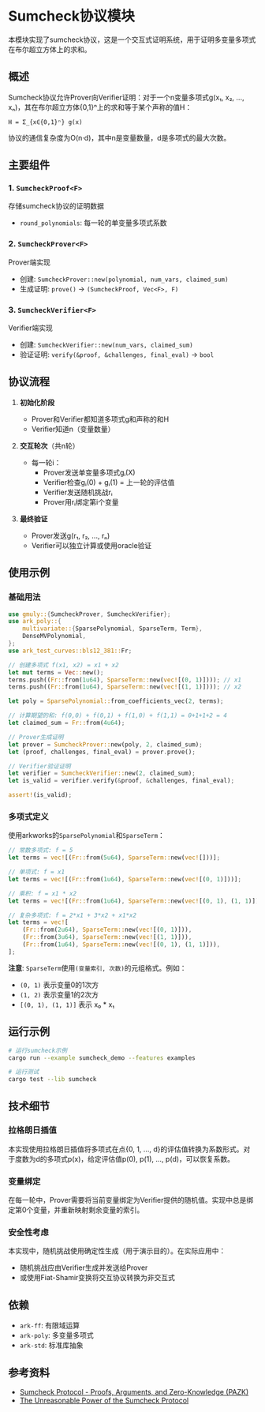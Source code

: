 # Sumcheck协议模块

本模块实现了sumcheck协议，这是一个交互式证明系统，用于证明多变量多项式在布尔超立方体上的求和。

## 概述

Sumcheck协议允许Prover向Verifier证明：对于一个n变量多项式g(x₁, x₂, ..., xₙ)，其在布尔超立方体{0,1}ⁿ上的求和等于某个声称的值H：

```
H = Σ_{x∈{0,1}ⁿ} g(x)
```

协议的通信复杂度为O(n·d)，其中n是变量数量，d是多项式的最大次数。

## 主要组件

### 1. `SumcheckProof<F>`
存储sumcheck协议的证明数据
- `round_polynomials`: 每一轮的单变量多项式系数

### 2. `SumcheckProver<F>`
Prover端实现
- 创建: `SumcheckProver::new(polynomial, num_vars, claimed_sum)`
- 生成证明: `prove()` → `(SumcheckProof, Vec<F>, F)`

### 3. `SumcheckVerifier<F>`
Verifier端实现
- 创建: `SumcheckVerifier::new(num_vars, claimed_sum)`
- 验证证明: `verify(&proof, &challenges, final_eval)` → `bool`

## 协议流程

1. **初始化阶段**
   - Prover和Verifier都知道多项式g和声称的和H
   - Verifier知道n（变量数量）

2. **交互轮次**（共n轮）
   - 每一轮i：
     - Prover发送单变量多项式gᵢ(X)
     - Verifier检查gᵢ(0) + gᵢ(1) = 上一轮的评估值
     - Verifier发送随机挑战rᵢ
     - Prover用rᵢ绑定第i个变量

3. **最终验证**
   - Prover发送g(r₁, r₂, ..., rₙ)
   - Verifier可以独立计算或使用oracle验证

## 使用示例

### 基础用法

```rust
use gmuly::{SumcheckProver, SumcheckVerifier};
use ark_poly::{
    multivariate::{SparsePolynomial, SparseTerm, Term},
    DenseMVPolynomial,
};
use ark_test_curves::bls12_381::Fr;

// 创建多项式 f(x1, x2) = x1 + x2
let mut terms = Vec::new();
terms.push((Fr::from(1u64), SparseTerm::new(vec![(0, 1)]))); // x1
terms.push((Fr::from(1u64), SparseTerm::new(vec![(1, 1)]))); // x2

let poly = SparsePolynomial::from_coefficients_vec(2, terms);

// 计算期望的和: f(0,0) + f(0,1) + f(1,0) + f(1,1) = 0+1+1+2 = 4
let claimed_sum = Fr::from(4u64);

// Prover生成证明
let prover = SumcheckProver::new(poly, 2, claimed_sum);
let (proof, challenges, final_eval) = prover.prove();

// Verifier验证证明
let verifier = SumcheckVerifier::new(2, claimed_sum);
let is_valid = verifier.verify(&proof, &challenges, final_eval);

assert!(is_valid);
```

### 多项式定义

使用arkworks的`SparsePolynomial`和`SparseTerm`：

```rust
// 常数多项式: f = 5
let terms = vec![(Fr::from(5u64), SparseTerm::new(vec![]))];

// 单项式: f = x1
let terms = vec![(Fr::from(1u64), SparseTerm::new(vec![(0, 1)]))];

// 乘积: f = x1 * x2
let terms = vec![(Fr::from(1u64), SparseTerm::new(vec![(0, 1), (1, 1)]))];

// 复杂多项式: f = 2*x1 + 3*x2 + x1*x2
let terms = vec![
    (Fr::from(2u64), SparseTerm::new(vec![(0, 1)])),
    (Fr::from(3u64), SparseTerm::new(vec![(1, 1)])),
    (Fr::from(1u64), SparseTerm::new(vec![(0, 1), (1, 1)])),
];
```

**注意**: `SparseTerm`使用`(变量索引, 次数)`的元组格式。例如：
- `(0, 1)` 表示变量0的1次方
- `(1, 2)` 表示变量1的2次方
- `[(0, 1), (1, 1)]` 表示 x₀ * x₁

## 运行示例

```bash
# 运行sumcheck示例
cargo run --example sumcheck_demo --features examples

# 运行测试
cargo test --lib sumcheck
```

## 技术细节

### 拉格朗日插值

本实现使用拉格朗日插值将多项式在点{0, 1, ..., d}的评估值转换为系数形式。对于度数为d的多项式p(x)，给定评估值p(0), p(1), ..., p(d)，可以恢复系数。

### 变量绑定

在每一轮中，Prover需要将当前变量绑定为Verifier提供的随机值。实现中总是绑定第0个变量，并重新映射剩余变量的索引。

### 安全性考虑

本实现中，随机挑战使用确定性生成（用于演示目的）。在实际应用中：
- 随机挑战应由Verifier生成并发送给Prover
- 或使用Fiat-Shamir变换将交互协议转换为非交互式

## 依赖

- `ark-ff`: 有限域运算
- `ark-poly`: 多变量多项式
- `ark-std`: 标准库抽象

## 参考资料

- [Sumcheck Protocol - Proofs, Arguments, and Zero-Knowledge (PAZK)](https://people.cs.georgetown.edu/jthaler/ProofsArgsAndZK.pdf)
- [The Unreasonable Power of the Sumcheck Protocol](https://people.cs.georgetown.edu/jthaler/blogpost.pdf)
